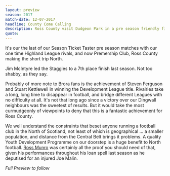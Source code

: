 ```yaml
---
layout: preview
season: 2017
match-date: 12-07-2017
headline: County Come Calling
description: Ross County visit Dudgeon Park in a pre season friendly fixture.
quote:
---
```

It's our the last of our Season Ticket Taster pre season matches with our one time Highland League rivals, and now Premership Club, Ross County making the short trip North.

Jim McIntyre led the Staggies to a 7th place finish last season. Not too shabby, as they say.

Probably of more note to Brora fans is the achievement of Steven Ferguson and Stuart Kettlewell in winning the Development League title. Rivalries take a long, long time to disappear in football, and bridge different Leagues with no difficulty at all. It's not that long ago since a victory over our Dingwall neighbours was the sweetest of results. But it would take the most curmudgeonly of viewpoints to deny that this is a fantastic achievement for Ross County.

We well understand the constraints that beset anyone running a football club in the North of Scotland, not least of which is geographical ... a smaller population, and distance from the Central Belt brings it problems. A quality Youth Development Programme on our doorstep is a huge benefit to North football. [Ross Munro](/2016/12/31/no-dudgeon-doldrums/) was certainly all the proof you should need of that, given his performances throughout his loan spell last season as he deputised for an injured Joe Malin.

*Full Preview to follow*
